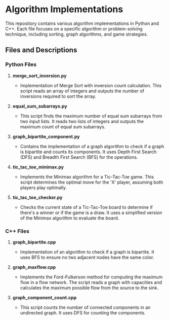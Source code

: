 # Algorithm Implementations

This repository contains various algorithm implementations in Python and C++. Each file focuses on a specific algorithm or problem-solving technique, including sorting, graph algorithms, and game strategies.

## Files and Descriptions

### Python Files

1. **merge_sort_inversion.py**
   - Implementation of Merge Sort with inversion count calculation. This script reads an array of integers and outputs the number of inversions required to sort the array.
   
2. **equal_sum_subarrays.py**
   - This script finds the maximum number of equal sum subarrays from two input lists. It reads two lists of integers and outputs the maximum count of equal sum subarrays.

3. **graph_bipartite_component.py**
   - Contains the implementation of a graph algorithm to check if a graph is bipartite and counts its components. It uses Depth First Search (DFS) and Breadth First Search (BFS) for the operations.

4. **tic_tac_toe_minimax.py**
   - Implements the Minimax algorithm for a Tic-Tac-Toe game. This script determines the optimal move for the 'X' player, assuming both players play optimally.

5. **tic_tac_toe_checker.py**
   - Checks the current state of a Tic-Tac-Toe board to determine if there's a winner or if the game is a draw. It uses a simplified version of the Minimax algorithm to evaluate the board.

### C++ Files

1. **graph_bipartite.cpp**
   - Implementation of an algorithm to check if a graph is bipartite. It uses BFS to ensure no two adjacent nodes have the same color.

2. **graph_maxflow.cpp**
   - Implements the Ford-Fulkerson method for computing the maximum flow in a flow network. The script reads a graph with capacities and calculates the maximum possible flow from the source to the sink.

3. **graph_component_count.cpp**
   - This script counts the number of connected components in an undirected graph. It uses DFS for counting the components.

